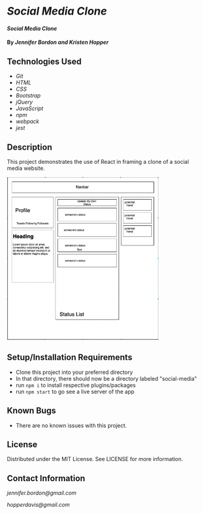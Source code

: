 


# _Social Media Clone_

#### _Social Media Clone_

#### By _**Jennifer Bordon and Kristen Hopper**_

## Technologies Used

* _Git_
* _HTML_
* _CSS_ 
* _Bootstrap_
* _jQuery_
* _JavaScript_
* _npm_
* _webpack_
* _jest_



## Description
This project demonstrates the use of React in framing a clone of a social media website. 

<img src="mock-up.png" alt="mock-up" width="400">

## Setup/Installation Requirements
* Clone this project into your preferred directory
* In that directory, there should now be a directory labeled "social-media"
* run `npm i` to install respective plugins/packages
* run `npm start` to go see a live server of the app

## Known Bugs

* There are no known issues with this project.

## License

Distributed under the MIT License. See LICENSE for more information.


## Contact Information

_jennifer.bordon@gmail.com_

_hopperdavis@gmail.com_

